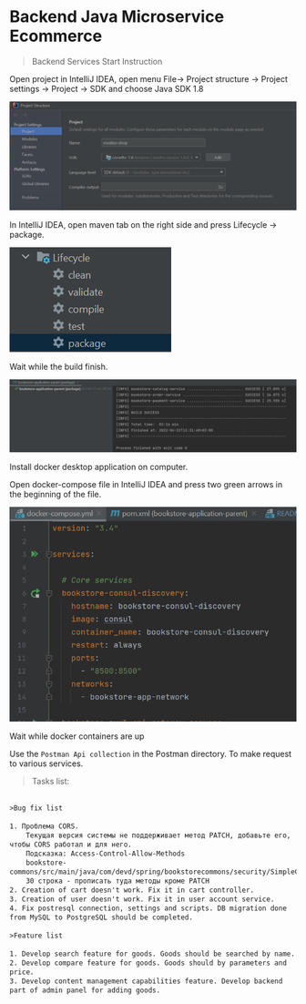 # Backend Java Microservice Ecommerce

>Backend Services Start Instruction


Open project in IntelliJ IDEA, open menu File-> Project structure -> Project settings -> Project -> SDK  and choose Java SDK 1.8

![img_3.png](img_3.png)

In IntelliJ IDEA, open maven tab on the right side and press Lifecycle -> package.

![img.png](img.png)

Wait while the build finish.

![img_1.png](img_1.png)

Install docker desktop application on computer.

Open docker-compose file in IntelliJ IDEA and press two green arrows in the beginning of the file.

![img_2.png](img_2.png)

Wait while docker containers are up 

Use the `Postman Api collection` in the Postman directory. To make request to various services.

>Tasks list:

```

>Bug fix list

1. Проблема CORS.
    Текущая версия системы не поддерживает метод PATCH, добавьте его, чтобы CORS работал и для него. 
    Подсказка: Access-Control-Allow-Methods
    bookstore-commons/src/main/java/com/devd/spring/bookstorecommons/security/SimpleCorsFilter.java
    30 строка - прописать туда методы кроме PATCH
2. Сreation of cart doesn't work. Fix it in cart controller.
3. Creation of user doesn't work. Fix it in user account service.
4. Fix postresql connection, settings and scripts. DB migration done from MySQL to PostgreSQL should be completed.

>Feature list

1. Develop search feature for goods. Goods should be searched by name.
2. Develop compare feature for goods. Goods should by parameters and price.
3. Develop content management capabilities feature. Develop backend part of admin panel for adding goods.